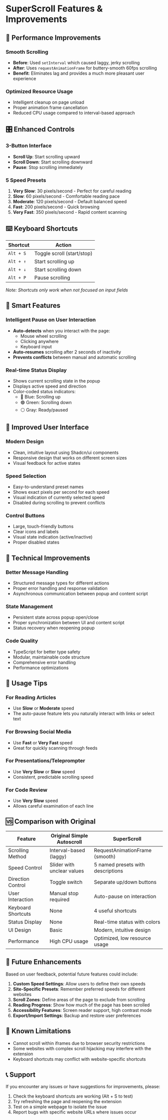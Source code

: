 # SuperScroll Features & Improvements

## 🚀 Performance Improvements

### Smooth Scrolling
- **Before**: Used `setInterval` which caused laggy, jerky scrolling
- **After**: Uses `requestAnimationFrame` for buttery-smooth 60fps scrolling
- **Benefit**: Eliminates lag and provides a much more pleasant user experience

### Optimized Resource Usage
- Intelligent cleanup on page unload
- Proper animation frame cancellation
- Reduced CPU usage compared to interval-based approach

## 🎛️ Enhanced Controls

### 3-Button Interface
- **Scroll Up**: Start scrolling upward
- **Scroll Down**: Start scrolling downward  
- **Pause**: Stop scrolling immediately

### 5 Speed Presets
1. **Very Slow**: 30 pixels/second - Perfect for careful reading
2. **Slow**: 60 pixels/second - Comfortable reading pace
3. **Moderate**: 120 pixels/second - Default balanced speed
4. **Fast**: 200 pixels/second - Quick browsing
5. **Very Fast**: 350 pixels/second - Rapid content scanning

## ⌨️ Keyboard Shortcuts

| Shortcut | Action |
|----------|--------|
| `Alt + S` | Toggle scroll (start/stop) |
| `Alt + ↑` | Start scrolling up |
| `Alt + ↓` | Start scrolling down |
| `Alt + P` | Pause scrolling |

*Note: Shortcuts only work when not focused on input fields*

## 🧠 Smart Features

### Intelligent Pause on User Interaction
- **Auto-detects** when you interact with the page:
  - Mouse wheel scrolling
  - Clicking anywhere
  - Keyboard input
- **Auto-resumes** scrolling after 2 seconds of inactivity
- **Prevents conflicts** between manual and automatic scrolling

### Real-time Status Display
- Shows current scrolling state in the popup
- Displays active speed and direction
- Color-coded status indicators:
  - 🔵 Blue: Scrolling up
  - 🟢 Green: Scrolling down
  - ⚪ Gray: Ready/paused

## 🎨 Improved User Interface

### Modern Design
- Clean, intuitive layout using Shadcn/ui components
- Responsive design that works on different screen sizes
- Visual feedback for active states

### Speed Selection
- Easy-to-understand preset names
- Shows exact pixels per second for each speed
- Visual indication of currently selected speed
- Disabled during scrolling to prevent conflicts

### Control Buttons
- Large, touch-friendly buttons
- Clear icons and labels
- Visual state indication (active/inactive)
- Proper disabled states

## 🔧 Technical Improvements

### Better Message Handling
- Structured message types for different actions
- Proper error handling and response validation
- Asynchronous communication between popup and content script

### State Management
- Persistent state across popup open/close
- Proper synchronization between UI and content script
- Status recovery when reopening popup

### Code Quality
- TypeScript for better type safety
- Modular, maintainable code structure
- Comprehensive error handling
- Performance optimizations

## 📱 Usage Tips

### For Reading Articles
- Use **Slow** or **Moderate** speed
- The auto-pause feature lets you naturally interact with links or select text

### For Browsing Social Media
- Use **Fast** or **Very Fast** speed
- Great for quickly scanning through feeds

### For Presentations/Teleprompter
- Use **Very Slow** or **Slow** speed
- Consistent, predictable scrolling speed

### For Code Review
- Use **Very Slow** speed
- Allows careful examination of each line

## 🆚 Comparison with Original

| Feature | Original Simple Autoscroll | SuperScroll |
|---------|---------------------------|-------------|
| Scrolling Method | Interval-based (laggy) | RequestAnimationFrame (smooth) |
| Speed Control | Slider with unclear values | 5 named presets with descriptions |
| Direction Control | Toggle switch | Separate up/down buttons |
| User Interaction | Manual stop required | Auto-pause on interaction |
| Keyboard Shortcuts | None | 4 useful shortcuts |
| Status Display | None | Real-time status with colors |
| UI Design | Basic | Modern, intuitive design |
| Performance | High CPU usage | Optimized, low resource usage |

## 🔮 Future Enhancements

Based on user feedback, potential future features could include:

1. **Custom Speed Settings**: Allow users to define their own speeds
2. **Site-Specific Presets**: Remember preferred speeds for different websites
3. **Scroll Zones**: Define areas of the page to exclude from scrolling
4. **Reading Progress**: Show how much of the page has been scrolled
5. **Accessibility Features**: Screen reader support, high contrast mode
6. **Export/Import Settings**: Backup and restore user preferences

## 🐛 Known Limitations

- Cannot scroll within iframes due to browser security restrictions
- Some websites with complex scroll hijacking may interfere with the extension
- Keyboard shortcuts may conflict with website-specific shortcuts

## 📞 Support

If you encounter any issues or have suggestions for improvements, please:
1. Check the keyboard shortcuts are working (Alt + S to test)
2. Try refreshing the page and reopening the extension
3. Test on a simple webpage to isolate the issue
4. Report bugs with specific website URLs where issues occur 